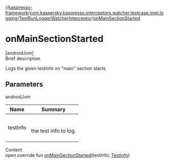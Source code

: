 //[kaspresso-framework](../../index.md)/[com.kaspersky.kaspresso.interceptors.watcher.testcase.impl.logging](../index.md)/[TestRunLoggerWatcherInterceptor](index.md)/[onMainSectionStarted](on-main-section-started.md)



# onMainSectionStarted  
[androidJvm]  
Brief description  


Logs the given testInfo on "main" section starts.



## Parameters  
  
androidJvm  
  
|  Name|  Summary| 
|---|---|
| testInfo| <br><br>the test info to log.<br><br>
  
  
Content  
open override fun [onMainSectionStarted](on-main-section-started.md)(testInfo: [TestInfo](../../com.kaspersky.kaspresso.testcases.models.info/-test-info/index.md))  



